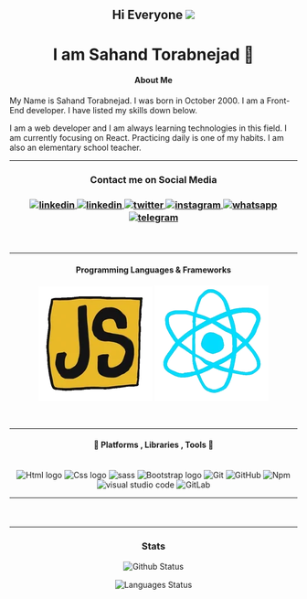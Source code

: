 <h2 align="center">Hi Everyone <img src="https://raw.githubusercontent.com/MartinHeinz/MartinHeinz/master/wave.gif" width="25px"></h2>
<h1 align="center">I am Sahand Torabnejad 👦</h1>

<h4 align="center">About Me</h4>
My Name is Sahand Torabnejad. I was born in October 2000.
I am a Front-End developer.
I have listed my skills down below.

I am a web developer and I am always learning technologies in this field. I am currently focusing on React. Practicing daily is one of my habits. I am also an elementary school teacher.
<br/>
<hr />

<h3 align="center">Contact me on Social Media <h3>
 
<p align="center"> 
   <a href="https://sahandtorabnejad202020@gmail.com/" target="_blank">
      <img
          align="center"
          src="https://1000logos.net/wp-content/uploads/2018/05/Gmail-Logo-2013.png"
          alt="linkedin"
          height="33"
          width="55"
      />
   </a>
   <a href="https://www.linkedin.com/in/sahand-torabnejad-6a3605238/" target="_blank">
      <img
          align="center"
          src="https://raw.githubusercontent.com/rahuldkjain/github-profile-readme-generator/master/src/images/icons/Social/linked-in-alt.svg"
          alt="linkedin"
          height="35"
          width="40"
      />
   </a>
   <a href="https://twitter.com/Sahand_2020/" target="_blank">
      <img
          align="center"
          src="https://raw.githubusercontent.com/rahuldkjain/github-profile-readme-generator/master/src/images/icons/Social/twitter.svg"
          alt="twitter"
          height="35"
          width="40"
       />
   </a>
   <a href="https://www.instagram.com/sahand.__.2020/" target="_blank">
      <img
          align="center"
          src="https://raw.githubusercontent.com/rahuldkjain/github-profile-readme-generator/master/src/images/icons/Social/instagram.svg"
          alt="instagram"
          height="35"
          width="40"
      />
   </a>
   <a href="https://wa.me/989148105168" target="_blank">
      <img
          align="center"
          src="https://raw.githubusercontent.com/rahuldkjain/github-profile-readme-generator/master/src/images/icons/Social/whatsapp.svg"
          alt="whatsapp"
          height="35"
          width="40"
      />
   </a>
   <a href="https://t.me/Sahand_T_2020" target="_blank">
      <img
          align="center"
          src="https://cdn0.iconfinder.com/data/icons/social-media-2092/100/social-56-512.png"
          alt="telegram"
          height="40"
          width="40"
      />
   </a>
</p>

<br/>
<hr/>

<h4 align="center">Programming Languages & Frameworks</h4>
<p align="center">
<img src="js.webp" alt="Javasciprt" />
<img src="react.webp" alt="react" />
</p>
  
<br/>
<hr/>
  
  <h4 align="center">🧰 Platforms , Libraries , Tools 🧰</h4>

<br/>
<div align="center">
  <img src="https://cdn.worldvectorlogo.com/logos/html-1.svg" alt="Html logo" width="45" height="45"/>
  <img src="https://cdn.worldvectorlogo.com/logos/css-3.svg" alt="Css logo" width="45" height="45"/>
  <img src="https://upload.wikimedia.org/wikipedia/commons/thumb/9/96/Sass_Logo_Color.svg/1280px-Sass_Logo_Color.svg.png" alt="sass" width="50" height="40" />
  <img src="https://upload.wikimedia.org/wikipedia/commons/thumb/b/b2/Bootstrap_logo.svg/512px-Bootstrap_logo.svg.png" alt="Bootstrap logo" width="55" height="45"/>
  <img src="https://cdn.worldvectorlogo.com/logos/git-icon.svg" alt="Git" width="45" height="45" />
  <img src="https://cdn.worldvectorlogo.com/logos/github-icon.svg" alt="GitHub" width="45" height="45" />
  <img src="https://cdn.worldvectorlogo.com/logos/npm-square-red-1.svg" alt="Npm" width="45" height="45" />
  <img src="https://cdn.worldvectorlogo.com/logos/visual-studio-code-1.svg" alt="visual studio code" width="45" height="45" />
  <img src="https://cdn.worldvectorlogo.com/logos/gitlab.svg" alt="GitLab" width="45" height="45" />
</div>
  
<hr/>
  
<h4 align="center"></h4>
<br/>
<div align="center">
  
</div>
  
<hr/>
  
<h3 align="center">Stats</h3>
  
<p align="center">
  <img src="https://github-readme-stats.vercel.app/api?username=Sahand2020&show_icons=true&hide_border=true&count_private=true&theme=radical" alt="Github Status" />
</p>
<p align="center">
  <img align="center" src="https://github-readme-stats.vercel.app/api/top-langs?username=Sahand2020&show_icons=true&hide_border=true&count_private=true&theme=radical" alt="Languages Status"/>
</p>


<!--
**Sahand2020/Sahand Torabnejad** is a ✨ _special_ ✨ repository because it's `README.md` (this file) appears on your GitHub profile.

Here are some ideas to get you started:

- 🔭 I’m currently working on ...
- 🌱 I’m currently learning ...
- 👯 I’m looking to collaborate on ...
- 🤔 I’m looking for help with ...
- 💬 Ask me about ...
- 📫 How to reach me: ...
- 😄 Pronouns: ...
- ⚡ Fun fact: ...
-->
